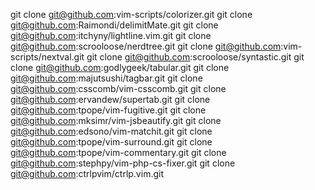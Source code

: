 git clone git@github.com:vim-scripts/colorizer.git
git clone git@github.com:Raimondi/delimitMate.git
git clone git@github.com:itchyny/lightline.vim.git
git clone git@github.com:scrooloose/nerdtree.git
git clone git@github.com:vim-scripts/nextval.git
git clone git@github.com:scrooloose/syntastic.git
git clone git@github.com:godlygeek/tabular.git
git clone git@github.com:majutsushi/tagbar.git
git clone git@github.com:csscomb/vim-csscomb.git
git clone git@github.com:ervandew/supertab.git
git clone git@github.com:tpope/vim-fugitive.git
git clone git@github.com:mksimr/vim-jsbeautify.git
git clone git@github.com:edsono/vim-matchit.git
git clone git@github.com:tpope/vim-surround.git
git clone git@github.com:tpope/vim-commentary.git
git clone git@github.com:stephpy/vim-php-cs-fixer.git
git clone git@github.com:ctrlpvim/ctrlp.vim.git
